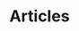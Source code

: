 ---
page:
  test: hey
title: Articles
slug: /
layout: pages/home.twig
description: A blog at the crossroads between webmarketing, -design and -development by Kevin Van Lierde. Original approach guaranteed.
tags: design, development, HTML, PHP, CSS, Javascript, GetSimpleCMS, Excel, Belgium, marketing, analytics
---